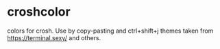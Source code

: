 # croshcolor
colors for crosh. Use by copy-pasting and ctrl+shift+j
themes taken from https://terminal.sexy/ and others.
